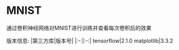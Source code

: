 # MNIST
通过卷积神经网络对MNIST进行训练并查看每次卷积后的效果

版本信息:
|第三方库|版本号|
|:-:|:-:|
tensorflow|2.1.0
matplotlib|3.3.2
